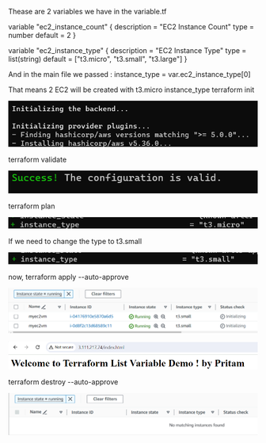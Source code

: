 Thease are 2 variables we have in the variable.tf

variable "ec2_instance_count" {
  description = "EC2 Instance Count"
  type        = number
  default     = 2
}

variable "ec2_instance_type" {
  description = "EC2 Instance Type"
  type = list(string)
  default = ["t3.micro", "t3.small", "t3.large"]
}


And in the main file we passed :  instance_type = var.ec2_instance_type[0]

That means 2 EC2 will be created with t3.micro instance_type
terraform init

![alt text](image.png)

terraform validate

![alt text](image-1.png)

terraform plan

![alt text](image-2.png)

If we need to change the type to t3.small 

![alt text](image-3.png)

now, terraform apply --auto-approve


![alt text](image-4.png)

![alt text](image-5.png)


terraform destroy --auto-approve

![alt text](image-6.png)

